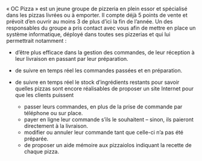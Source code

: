 « OC Pizza » est un jeune groupe de pizzeria en plein essor et spécialisé dans les pizzas livrées ou à emporter. Il compte déjà 5 points de vente et prévoit d’en ouvrir au moins 3 de plus d’ici la fin de l’année. Un des responsables du groupe a pris contact avec vous afin de mettre en place un système informatique, déployé dans toutes ses pizzerias et qui lui permettrait notamment :

 - d’être plus efficace dans la gestion des commandes, de leur réception à leur livraison en passant par leur préparation.
 - de suivre en temps réel les commandes passées et en préparation.
 - de suivre en temps réel le stock d’ingrédients restants pour savoir quelles pizzas sont encore réalisables
  de proposer un site Internet pour que les clients  puissent 

 	- passer leurs commandes, en plus de la prise de commande par téléphone ou sur place.
	 - payer en ligne leur commande s’ils le souhaitent – sinon, ils paieront directement à la		 livraison.
	 - modifier ou annuler leur commande tant que celle-ci n’a pas été préparée.
	 - de proposer un aide mémoire aux pizzaiolos indiquant la recette de chaque pizza.
